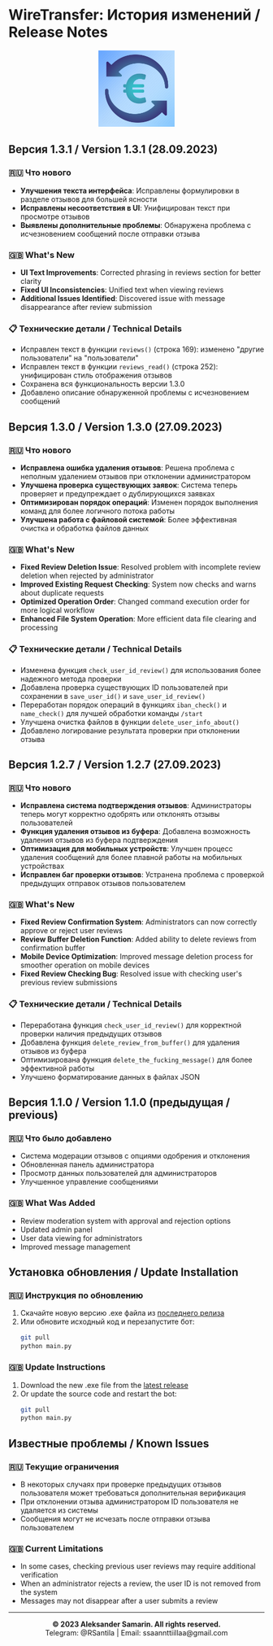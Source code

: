 # WireTransfer: История изменений / Release Notes

<p align="center">
  <img src="icon.jpg" alt="WireTransfer Logo" width="150" height="150">
</p>

## Версия 1.3.1 / Version 1.3.1 (28.09.2023)

### 🇷🇺 Что нового
- **Улучшения текста интерфейса**: Исправлены формулировки в разделе отзывов для большей ясности
- **Исправлены несоответствия в UI**: Унифицирован текст при просмотре отзывов
- **Выявлены дополнительные проблемы**: Обнаружена проблема с исчезновением сообщений после отправки отзыва

### 🇬🇧 What's New
- **UI Text Improvements**: Corrected phrasing in reviews section for better clarity
- **Fixed UI Inconsistencies**: Unified text when viewing reviews
- **Additional Issues Identified**: Discovered issue with message disappearance after review submission

### 📋 Технические детали / Technical Details
- Исправлен текст в функции `reviews()` (строка 169): изменено "другие пользователи" на "пользователи"
- Исправлен текст в функции `reviews_read()` (строка 252): унифицирован стиль отображения отзывов
- Сохранена вся функциональность версии 1.3.0
- Добавлено описание обнаруженной проблемы с исчезновением сообщений

## Версия 1.3.0 / Version 1.3.0 (27.09.2023)

### 🇷🇺 Что нового
- **Исправлена ошибка удаления отзывов**: Решена проблема с неполным удалением отзывов при отклонении администратором
- **Улучшена проверка существующих заявок**: Система теперь проверяет и предупреждает о дублирующихся заявках
- **Оптимизирован порядок операций**: Изменен порядок выполнения команд для более логичного потока работы
- **Улучшена работа с файловой системой**: Более эффективная очистка и обработка файлов данных

### 🇬🇧 What's New
- **Fixed Review Deletion Issue**: Resolved problem with incomplete review deletion when rejected by administrator
- **Improved Existing Request Checking**: System now checks and warns about duplicate requests
- **Optimized Operation Order**: Changed command execution order for more logical workflow
- **Enhanced File System Operation**: More efficient data file clearing and processing

### 📋 Технические детали / Technical Details
- Изменена функция `check_user_id_review()` для использования более надежного метода проверки
- Добавлена проверка существующих ID пользователей при сохранении в `save_user_id()` и `save_user_id_review()`
- Переработан порядок операций в функциях `iban_check()` и `name_check()` для лучшей обработки команды `/start`
- Улучшена очистка файлов в функции `delete_user_info_about()`
- Добавлено логирование результата проверки при отклонении отзыва

## Версия 1.2.7 / Version 1.2.7 (27.09.2023)

### 🇷🇺 Что нового
- **Исправлена система подтверждения отзывов**: Администраторы теперь могут корректно одобрять или отклонять отзывы пользователей
- **Функция удаления отзывов из буфера**: Добавлена возможность удаления отзывов из буфера подтверждения
- **Оптимизация для мобильных устройств**: Улучшен процесс удаления сообщений для более плавной работы на мобильных устройствах
- **Исправлен баг проверки отзывов**: Устранена проблема с проверкой предыдущих отправок отзывов пользователем

### 🇬🇧 What's New
- **Fixed Review Confirmation System**: Administrators can now correctly approve or reject user reviews
- **Review Buffer Deletion Function**: Added ability to delete reviews from confirmation buffer
- **Mobile Device Optimization**: Improved message deletion process for smoother operation on mobile devices
- **Fixed Review Checking Bug**: Resolved issue with checking user's previous review submissions

### 📋 Технические детали / Technical Details
- Переработана функция `check_user_id_review()` для корректной проверки наличия предыдущих отзывов
- Добавлена функция `delete_review_from_buffer()` для удаления отзывов из буфера
- Оптимизирована функция `delete_the_fucking_message()` для более эффективной работы
- Улучшено форматирование данных в файлах JSON

## Версия 1.1.0 / Version 1.1.0 (предыдущая / previous)

### 🇷🇺 Что было добавлено
- Система модерации отзывов с опциями одобрения и отклонения
- Обновленная панель администратора
- Просмотр данных пользователей для администраторов
- Улучшенное управление сообщениями

### 🇬🇧 What Was Added
- Review moderation system with approval and rejection options
- Updated admin panel
- User data viewing for administrators
- Improved message management

## Установка обновления / Update Installation

### 🇷🇺 Инструкция по обновлению
1. Скачайте новую версию .exe файла из [последнего релиза](https://github.com/yourusername/wiretransfer/releases)
2. Или обновите исходный код и перезапустите бот:
   ```bash
   git pull
   python main.py
   ```

### 🇬🇧 Update Instructions
1. Download the new .exe file from the [latest release](https://github.com/yourusername/wiretransfer/releases)
2. Or update the source code and restart the bot:
   ```bash
   git pull
   python main.py
   ```

## Известные проблемы / Known Issues

### 🇷🇺 Текущие ограничения
- В некоторых случаях при проверке предыдущих отзывов пользователя может требоваться дополнительная верификация
- При отклонении отзыва администратором ID пользователя не удаляется из системы
- Сообщения могут не исчезать после отправки отзыва пользователем

### 🇬🇧 Current Limitations
- In some cases, checking previous user reviews may require additional verification
- When an administrator rejects a review, the user ID is not removed from the system
- Messages may not disappear after a user submits a review

---

<p align="center">
  <strong>© 2023 Aleksander Samarin. All rights reserved.</strong><br>
  Telegram: @RSantila | Email: ssaannttiillaa@gmail.com
</p> 